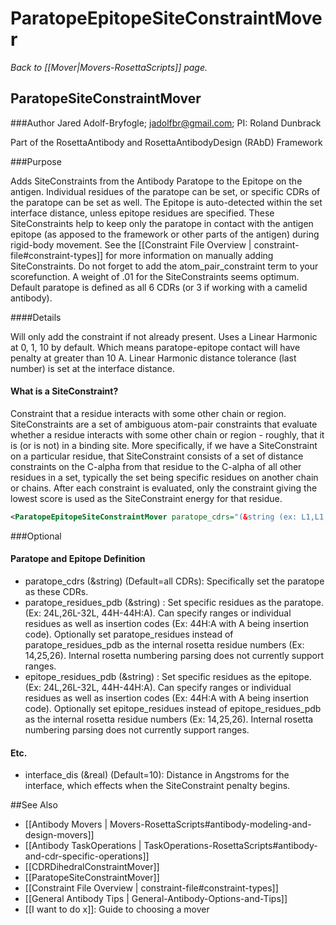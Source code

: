 # ParatopeEpitopeSiteConstraintMover
*Back to [[Mover|Movers-RosettaScripts]] page.*
## ParatopeSiteConstraintMover

###Author
Jared Adolf-Bryfogle; jadolfbr@gmail.com; 
PI: Roland Dunbrack

Part of the RosettaAntibody and RosettaAntibodyDesign (RAbD) Framework

###Purpose

Adds SiteConstraints from the Antibody Paratope to the Epitope on the antigen.  Individual residues of the paratope can be set, or specific CDRs of the paratope can be set as well. The Epitope is auto-detected within the set interface distance, unless epitope residues are specified.  These SiteConstraints help to keep only the paratope in contact with the antigen epitope (as apposed to the framework or other parts of the antigen) during rigid-body movement. See the [[Constraint File Overview | constraint-file#constraint-types]] for more information on manually adding SiteConstraints.  Do not forget to add the atom_pair_constraint term to your scorefunction. A weight of .01 for the SiteConstraints seems optimum. Default paratope is defined as all 6 CDRs (or 3 if working with a camelid antibody).  

####Details

Will only add the constraint if not already present.  Uses a Linear Harmonic at 0, 1, 10 by default.  Which means paratope-epitope contact will have penalty at greater than 10 A. Linear Harmonic distance tolerance (last number) is set at the interface distance.

#### What is a SiteConstraint?

Constraint that a residue interacts with some other chain or region. SiteConstraints are a set of ambiguous atom-pair constraints that evaluate whether a residue interacts with some other chain or region - roughly, that it is (or is not) in a binding site. More specifically, if we have a SiteConstraint on a particular residue, that SiteConstraint consists of a set of distance constraints on the C-alpha from that residue to the C-alpha of all other residues in a set, typically the set being specific residues on another chain or chains. After each constraint is evaluated, only the constraint giving the lowest score is used as the SiteConstraint energy for that residue.

```xml
<ParatopeEpitopeSiteConstraintMover paratope_cdrs="(&string (ex: L1,L1,L3))" interface_dis="(&real)" />
```

###Optional

#### Paratope and Epitope Definition

-   paratope_cdrs (&string) (Default=all CDRs): Specifically set the paratope as these CDRs.
-   paratope_residues_pdb (&string) : Set specific residues as the paratope.  (Ex: 24L,26L-32L, 44H-44H:A).  Can specify ranges or individual residues as well as insertion codes (Ex: 44H:A with A being insertion code).  Optionally set paratope_residues instead of paratope_residues_pdb as the internal rosetta residue numbers (Ex: 14,25,26).  Internal rosetta numbering parsing does not currently support ranges.
-   epitope_residues_pdb (&string) : Set specific residues as the epitope.  (Ex: 24L,26L-32L, 44H-44H:A).  Can specify ranges or individual residues as well as insertion codes (Ex: 44H:A with A being insertion code).  Optionally set epitope_residues instead of epitope_residues_pdb as the internal rosetta residue numbers (Ex: 14,25,26).  Internal rosetta numbering parsing does not currently support ranges.

#### Etc.

-   interface_dis (&real) (Default=10): Distance in Angstroms for the interface, which effects when the SiteConstraint penalty begins. 


##See Also

* [[Antibody Movers | Movers-RosettaScripts#antibody-modeling-and-design-movers]]
* [[Antibody TaskOperations | TaskOperations-RosettaScripts#antibody-and-cdr-specific-operations]]
* [[CDRDihedralConstraintMover]]
* [[ParatopeSiteConstraintMover]]
* [[Constraint File Overview | constraint-file#constraint-types]]
* [[General Antibody Tips | General-Antibody-Options-and-Tips]]
* [[I want to do x]]: Guide to choosing a mover
